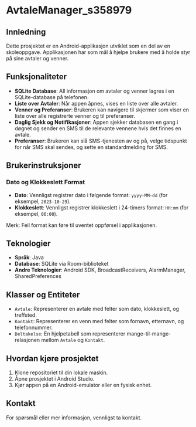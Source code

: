 # AvtaleManager_s358979

## Innledning

Dette prosjektet er en Android-applikasjon utviklet som en del av en skoleoppgave. Applikasjonen har som mål å hjelpe brukere med å holde styr på sine avtaler og venner.

## Funksjonaliteter

- **SQLite Database**: All informasjon om avtaler og venner lagres i en SQLite-database på telefonen.
- **Liste over Avtaler**: Når appen åpnes, vises en liste over alle avtaler.
- **Venner og Preferanser**: Brukeren kan navigere til skjermer som viser en liste over alle registrerte venner og til preferanser.
- **Daglig Sjekk og Notifikasjoner**: Appen sjekker databasen en gang i døgnet og sender en SMS til de relevante vennene hvis det finnes en avtale.
- **Preferanser**: Brukeren kan slå SMS-tjenesten av og på, velge tidspunkt for når SMS skal sendes, og sette en standardmelding for SMS.

## Brukerinstruksjoner

### Dato og Klokkeslett Format

- **Dato**: Vennligst registrer dato i følgende format: `yyyy-MM-dd` (for eksempel, `2023-10-29`).
- **Klokkeslett**: Vennligst registrer klokkeslett i 24-timers format: `HH:mm` (for eksempel, `06:00`).

Merk: Feil format kan føre til uventet oppførsel i applikasjonen.

## Teknologier

- **Språk**: Java
- **Database**: SQLite via Room-biblioteket
- **Andre Teknologier**: Android SDK, BroadcastReceivers, AlarmManager, SharedPreferences

## Klasser og Entiteter

- `Avtale`: Representerer en avtale med felter som dato, klokkeslett, og treffsted.
- `Kontakt`: Representerer en venn med felter som fornavn, etternavn, og telefonnummer.
- `Deltakelse`: En hjelpetabell som representerer mange-til-mange-relasjonen mellom `Avtale` og `Kontakt`.

## Hvordan kjøre prosjektet

1. Klone repositoriet til din lokale maskin.
2. Åpne prosjektet i Android Studio.
3. Kjør appen på en Android-emulator eller en fysisk enhet.

## Kontakt

For spørsmål eller mer informasjon, vennligst ta kontakt.
